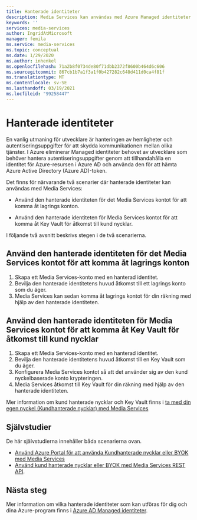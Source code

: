 ```yaml
---
title: Hanterade identiteter
description: Media Services kan användas med Azure Managed identiteter.
keywords: ''
services: media-services
author: IngridAtMicrosoft
manager: femila
ms.service: media-services
ms.topic: conceptual
ms.date: 1/29/2020
ms.author: inhenkel
ms.openlocfilehash: 71a2b8f0734de80f71dbb2372f8600b464d6c606
ms.sourcegitcommit: 867cb1b7a1f3a1f0b427282c648d411d0ca4f81f
ms.translationtype: MT
ms.contentlocale: sv-SE
ms.lasthandoff: 03/19/2021
ms.locfileid: "99258447"
---
```

# <a name="managed-identities"></a>Hanterade identiteter

En vanlig utmaning för utvecklare är hanteringen av hemligheter och autentiseringsuppgifter för att skydda kommunikationen mellan olika tjänster. I Azure eliminerar Managed identiteter behovet av utvecklare som behöver hantera autentiseringsuppgifter genom att tillhandahålla en identitet för Azure-resursen i Azure AD och använda den för att hämta Azure Active Directory (Azure AD)-token.

Det finns för närvarande två scenarier där hanterade identiteter kan användas med Media Services:

- Använd den hanterade identiteten för det Media Services kontot för att komma åt lagrings konton.

- Använd den hanterade identiteten för Media Services kontot för att komma åt Key Vault för åtkomst till kund nycklar.

I följande två avsnitt beskrivs stegen i de två scenarierna.

## <a name="use-the-managed-identity-of-the-media-services-account-to-access-storage-accounts"></a>Använd den hanterade identiteten för det Media Services kontot för att komma åt lagrings konton

1. Skapa ett Media Services-konto med en hanterad identitet.
1. Bevilja den hanterade identitetens huvud åtkomst till ett lagrings konto som du äger.
1. Media Services kan sedan komma åt lagrings kontot för din räkning med hjälp av den hanterade identiteten.

## <a name="use-the-managed-identity-of-the-media-services-account-to-access-key-vault-to-access-customer-keys"></a>Använd den hanterade identiteten för Media Services kontot för att komma åt Key Vault för åtkomst till kund nycklar

1. Skapa ett Media Services-konto med en hanterad identitet.
1. Bevilja den hanterade identitetens huvud åtkomst till en Key Vault som du äger.
1. Konfigurera Media Services kontot så att det använder sig av den kund nyckelbaserade konto krypteringen.
1. Media Services åtkomst till Key Vault för din räkning med hjälp av den hanterade identiteten.

Mer information om kund hanterade nycklar och Key Vault finns i [ta med din egen nyckel (Kundhanterade nycklar) med Media Services](concept-use-customer-managed-keys-byok.md)

## <a name="tutorials"></a>Självstudier

De här självstudierna innehåller båda scenarierna ovan.

- [Använd Azure Portal för att använda Kundhanterade nycklar eller BYOK med Media Services](tutorial-byok-portal.md)
- [Använd kund hanterade nycklar eller BYOK med Media Services REST API](tutorial-byok-postman.md).

## <a name="next-steps"></a>Nästa steg

Mer information om vilka hanterade identiteter som kan utföras för dig och dina Azure-program finns i [Azure AD Managed identiteter](../../active-directory/managed-identities-azure-resources/overview.md).

